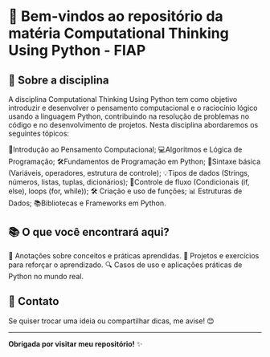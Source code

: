 # 🚀 Bem-vindos ao repositório da matéria Computational Thinking Using Python - FIAP
 
## 📌 Sobre a disciplina

A disciplina Computational Thinking Using Python tem como objetivo introduzir e desenvolver o pensamento computacional e o raciocínio lógico usando a linguagem Python, contribuindo na resolução de problemas no código e no desenvolvimento de projetos. Nesta disciplina abordaremos os seguintes tópicos:

 🧠Introdução ao Pensamento Computacional;
 💻Algoritmos e Lógica de Programação;
 🛠️Fundamentos de Programação em Python;
 🔢Sintaxe básica (Variáveis, operadores, estrutura de controle);
 💡Tipos de dados (Strings, números, listas, tuplas, dicionários);
 🔂Controle de fluxo (Condicionais (if, else), loops (for, while));
 🛠️ Criação e uso de funções;
 📊 Estruturas de Dados;
 📚Bibliotecas e Frameworks em Python.

## 📚 O que você encontrará aqui?
 
📑 Anotações sobre conceitos e práticas aprendidas.
🚀 Projetos e exercícios para reforçar o aprendizado.
🔍 Casos de uso e aplicações práticas de Python no mundo real.
 
 
## 💬 Contato
 
Se quiser trocar uma ideia ou compartilhar dicas, me avise! 😊
 
---
 
**Obrigada por visitar meu repositório!** ✨